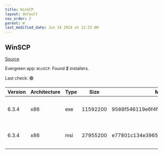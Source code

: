 ```yaml
---
title: WinSCP
layout: default
nav_order: 2
parent: W
last_modified_date: Jun 24 2024 at 12:33 AM
---
```


## WinSCP

[Source](https://winscp.net/)

Evergreen app: `WinSCP`. Found **2** installers.

Last check: 🟢

| Version | Architecture | Type | Size     | Md5                              | URI                                                                                                                                                                              |
| ------- | ------------ | ---- | -------- | -------------------------------- | -------------------------------------------------------------------------------------------------------------------------------------------------------------------------------- |
| 6.3.4   | x86          | exe  | 11592200 | 9588f546119e6f4fb3ee39a0376d8d23 | [https://versaweb.dl.sourceforge.net/project/winscp/WinSCP/6.3.4/WinSCP-6.3.4-Setup.exe](https://versaweb.dl.sourceforge.net/project/winscp/WinSCP/6.3.4/WinSCP-6.3.4-Setup.exe) |
| 6.3.4   | x86          | msi  | 27955200 | e77801c134e3965bb66b6bf91349c70b | [https://versaweb.dl.sourceforge.net/project/winscp/WinSCP/6.3.4/WinSCP-6.3.4.msi](https://versaweb.dl.sourceforge.net/project/winscp/WinSCP/6.3.4/WinSCP-6.3.4.msi)             |
